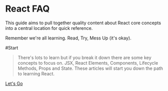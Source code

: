 # React FAQ

This guide aims to pull together quality content about React core concepts into a central location for quick reference.

Remember we're all learning.  Read, Try, Mess Up (it's okay).

#Start
>There's lots to learn but if you break it down there are some key concepts to focus on. JSX, React Elements, Components, Lifecycle Methods, Props and State.  These articles will start you down the path to learning React.

<a href="https://reactfaq.site">Let's Go</a>